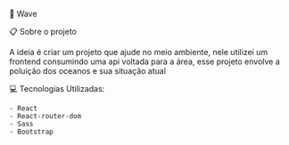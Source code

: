 🌊 Wave

📋 Sobre o projeto

A ideia é criar um projeto que ajude no meio ambiente, nele utilizei um frontend consumindo uma api voltada para a área,
esse projeto envolve a poluição dos oceanos e sua situação atual

💻 Tecnologias Utilizadas:

```
- React
- React-router-dom
- Sass
- Bootstrap
```
    
